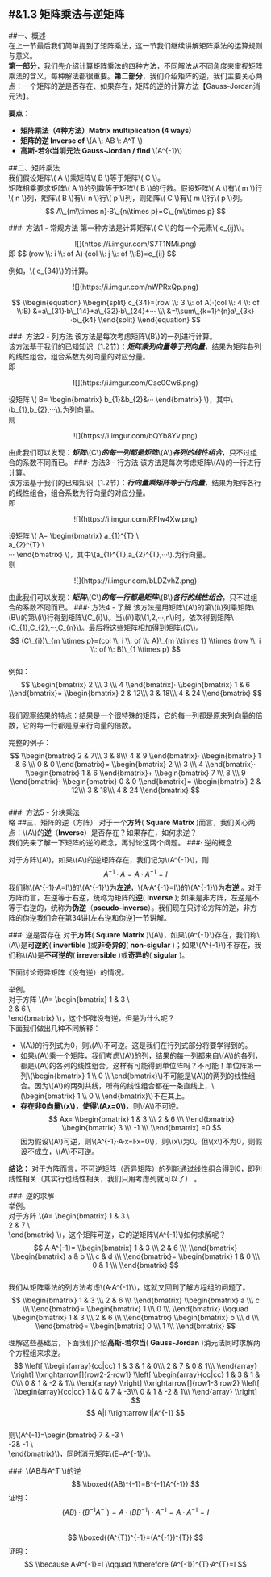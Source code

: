 #&1.3 矩阵乘法与逆矩阵  
---
##一、概述  
在上一节最后我们简单提到了矩阵乘法，这一节我们继续讲解矩阵乘法的运算规则与意义。  
**第一部分**，我们先介绍计算矩阵乘法的四种方法，不同解法从不同角度来审视矩阵乘法的含义，每种解法都很重要。**第二部分**，我们介绍矩阵的逆，我们主要关心两点：一个矩阵的逆是否存在、如果存在，矩阵的逆的计算方法【Gauss-Jordan消元法】。

**要点：**  

- **矩阵乘法（4种方法）Matrix multiplication (4 ways)**
- **矩阵的逆  Inverse of** \\(A \\: AB \\: A^T \\) 
- **高斯-若尔当消元法  Gauss-Jordan / find** \\(A^{-1}\\)  

##二、矩阵乘法  
我们假设矩阵\\( A \\)乘矩阵\\( B \\)等于矩阵\\( C \\)。  
矩阵相乘要求矩阵\\( A \\)的列数等于矩阵\\( B \\)的行数。假设矩阵\\( A \\)有\\( m \\)行\\( n \\)列，矩阵\\( B \\)有\\( n \\)行\\( p \\)列，则矩阵\\( C \\)有\\( m \\)行\\( p \\)列。  
$$
A\_{m\\times n}·B\_{n\\times p}=C\_{m\\times p}
$$  

###· 方法1 - 常规方法 
第一种方法是计算矩阵\\( C \\)的每一个元素\\( c\_{ij}\\)。  
<div align=center>![](https://i.imgur.com/S7T1NMi.png)
<div align=left>   
即  
$$
(row \\: i \\: of A)·(col \\: j \\: of \\:B)=c_{ij}
$$  

例如，\\( c\_{34}\\)的计算。  
<div align=center>![](https://i.imgur.com/nWPRxQp.png)
<div align=left>  

$$
\\begin{equation}
\\begin{split}
c_{34}=(row \\: 3 \\: of A)·(col \\: 4 \\: of \\:B)
&=a\_{31}·b\_{14}+a\_{32}·b\_{24}+··· \\\
&=\\sum\_{k=1}^{n}a\_{3k}·b\_{k4}
\\end{split}
\\end{equation}
$$  

###· 方法2 - 列方法 
该方法是每次考虑矩阵\\(B\\)的一列进行计算。  
该方法基于我们的已知知识（1.2节）：***矩阵乘列向量等于列向量***，结果为矩阵各列的线性组合，组合系数为列向量的对应分量。  
即  
<div align=center>![](https://i.imgur.com/Cac0Cw6.png)
<div align=left>  


设矩阵
\\(
B=
\\begin{bmatrix}
 b\_{1}&b\_{2}&···
\\end{bmatrix}
\\)，其中\\(b\_{1},b\_{2},···\\).为列向量。  
则  
<div align=center>![](https://i.imgur.com/bQYb8Yv.png)
<div align=left>  

由此我们可以发现：***矩阵***\\(C\\)***的每一列都是矩阵***\\(A\\)***各列的线性组合***，只不过组合的系数不同而已。
###· 方法3 - 行方法
该方法是每次考虑矩阵\\(A\\)的一行进行计算。  
该方法基于我们的已知知识（1.2节）：***行向量乘矩阵等于行向量***，结果为矩阵各行的线性组合，组合系数为行向量的对应分量。  
即  
<div align=center>![](https://i.imgur.com/RFIw4Xw.png)
<div align=left>  


设矩阵
\\(
A=
\\begin{bmatrix}
 a\_{1}^{T} \\\
 a\_{2}^{T} \\\
 ···
\\end{bmatrix}
\\)，其中\\(a\_{1}^{T},a\_{2}^{T},···\\).为行向量。  
则  
<div align=center>![](https://i.imgur.com/bLDZvhZ.png)
<div align=left>   

由此我们可以发现：***矩阵***\\(C\\)***的每一行都是矩阵***\\(B\\)***各行的线性组合***，只不过组合的系数不同而已。
###· 方法4 - 了解 
该方法是用矩阵\\(A\\)的第\\(i\\)列乘矩阵\\(B\\)的第\\(i\\)行得到矩阵\\(C\_{i}\\)。当\\(i\\)取\\(1,2,···,n\\)时，依次得到矩阵\\(C\_{1},C\_{2},···,C\_{n}\\)。最后将这些矩阵相加得到矩阵\\(C\\)。  
$$
(C\_{i})\_{m \\times p}=(col \\: i \\: of \\: A)\_{m \\times 1} \\times (row \\: i \\: of \\: B)\_{1 \\times p}
$$  
例如：  
$$
\\begin{bmatrix}
2 \\\
3 \\\
4
\\end{bmatrix}·
\\begin{bmatrix}
1 & 6
\\end{bmatrix}=
\\begin{bmatrix}
2 & 12\\\
3 & 18\\\
4 & 24
\\end{bmatrix}
$$  
我们观察结果的特点：结果是一个很特殊的矩阵，它的每一列都是原来列向量的倍数，它的每一行都是原来行向量的倍数。

完整的例子：  
$$
\\begin{bmatrix}
2 & 7\\\
3 & 8\\\
4 & 9
\\end{bmatrix}·
\\begin{bmatrix}
1 & 6 \\\
0 & 0 
\\end{bmatrix}=
\\begin{bmatrix}
2 \\\
3 \\\
4
\\end{bmatrix}·
\\begin{bmatrix}
1 & 6
\\end{bmatrix}+
\\begin{bmatrix}
7 \\\
8 \\\
9
\\end{bmatrix}·
\\begin{bmatrix}
0 & 0
\\end{bmatrix}=
\\begin{bmatrix}
2 & 12\\\
3 & 18\\\
4 & 24
\\end{bmatrix}
$$  
###· 方法5 - 分块乘法  
略
##三、矩阵的逆（方阵） 
对于一个**方阵**( **Square Matrix** )而言，我们关心两点：\\(A\\)的**逆**（**Inverse**）是否存在？如果存在，如何求逆？  
我们先来了解一下矩阵的逆的概念，再讨论这两个问题。
###· 逆的概念  
  
对于方阵\\(A\\)，如果\\(A\\)的逆矩阵存在，我们记为\\(A^{-1}\\)，则  
$$
A^{-1}·A=A·A^{-1}=I
$$我们称\\(A^{-1}·A=I\\)的\\(A^{-1}\\)为**左逆**，\\(A·A^{-1}=I\\)的\\(A^{-1}\\)为**右逆** 。对于方阵而言，左逆等于右逆，统称为矩阵的**逆**( **Inverse** ); 如果是非方阵，左逆是不等于右逆的，统称为**伪逆**（**pseudo-inverse**）。我们现在只讨论方阵的逆，非方阵的伪逆我们会在第34讲[左右逆和伪逆]一节讲解。  

###· 逆是否存在
对于**方阵**( **Square Matrix** )\\(A\\)，如果\\(A^{-1}\\)存在，我们称\\(A\\)是**可逆的**( **invertible** )或**非奇异的**( **non-sigular** )；如果\\(A^{-1}\\)不存在，我们称\\(A\\)是**不可逆的**( **irreversible** )或**奇异的**( **sigular** )。  

下面讨论奇异矩阵（没有逆）的情况。  
  

举例。  
对于方阵
\\(A=
\\begin{bmatrix}
 1 & 3 \\\
 2 & 6 \\\
\\end{bmatrix}
\\)，这个矩阵没有逆，但是为什么呢？  
下面我们做出几种不同解释：

- \\(A\\)的行列式为0，则\\(A\\)不可逆。这是我们在行列式部分将要学得到的。 
- 如果\\(A\\)乘一个矩阵，我们考虑\\(A\\)的列，结果的每一列都来自\\(A\\)的各列，都是\\(A\\)的各列的线性组合。这样有可能得到单位阵吗？不可能！单位阵第一列\\(\\begin{bmatrix} 1 \\\ 0 \\\ \\end{bmatrix}\\)不可能是\\(A\\)的两列的线性组合。因为\\(A\\)的两列共线，所有的线性组合都在一条直线上，\\(\\begin{bmatrix} 1 \\\ 0 \\\ \\end{bmatrix}\\)不在其上。
- **存在非0向量\\(x\\)，使得\\(Ax=0\\)**，则\\(A\\)不可逆。
$$
Ax=
\\begin{bmatrix}
 1 & 3 \\\
 2 & 6 \\\
\\end{bmatrix}
\\begin{bmatrix}
  3  \\\
 -1  \\\
\\end{bmatrix}
=0
$$因为假设\\(A\\)可逆，则\\(A^{-1}·A·x=I·x=0\\)，则\\(x\\)为0。但\\(x\\)不为0，则假设不成立，\\(A\\)不可逆。  

**结论：** 对于方阵而言，不可逆矩阵（奇异矩阵）的列能通过线性组合得到0，即列线性相关（其实行也线性相关，我们只用考虑列就可以了）
。  

###· 逆的求解  
举例。  
对于方阵
\\(A=
\\begin{bmatrix}
 1 & 3 \\\
 2 & 7 \\\
\\end{bmatrix}
\\)，这个矩阵可逆，它的逆矩阵\\(A^{-1}\\)如何求解呢？  
$$
A·A^{-1}=
\\begin{bmatrix}
 1 & 3 \\\
 2 & 6 \\\
\\end{bmatrix}
\\begin{bmatrix}
 a & b  \\\
 c & d  \\\
\\end{bmatrix}=
\\begin{bmatrix}
 1 & 0  \\\
 0 & 1  \\\
\\end{bmatrix}
$$  
我们从矩阵乘法的列方法考虑\\(A·A^{-1}\\)，这就又回到了解方程组的问题了。  
$$
\\begin{bmatrix}
 1 & 3 \\\
 2 & 6 \\\
\\end{bmatrix}
\\begin{bmatrix}
 a   \\\
 c  \\\
\\end{bmatrix}=
\\begin{bmatrix}
 1 \\\
 0 \\\
\\end{bmatrix}
\\qquad
\\begin{bmatrix}
 1 & 3 \\\
 2 & 6 \\\
\\end{bmatrix}
\\begin{bmatrix}
 b  \\\
 d  \\\
\\end{bmatrix}=
\\begin{bmatrix}
 0  \\\
 1  \\\
\\end{bmatrix}
$$  

理解这些基础后，下面我们介绍**高斯-若尔当**( **Gauss-Jordan** )消元法同时求解两个方程组来求逆。  
$$
\\left[
\\begin{array}{cc|cc}
 1 & 3 & 1 & 0\\\
 2 & 7 & 0 & 1\\\
\\end{array}
\\right]
\\xrightarrow[]{row2-2·row1}
\\left[
\\begin{array}{cc|cc}
 1 & 3 & 1 & 0\\\
 0 & 1 & -2 & 1\\\
\\end{array}
\\right]
\\xrightarrow[]{row1-3·row2}
\\left[
\\begin{array}{cc|cc}
 1 & 0 & 7 & -3\\\
 0 & 1 & -2 & 1\\\
\\end{array}
\\right]
$$
$$
A|I
\\rightarrow
I|A^{-1}
$$  
则\\(A^{-1}=\\begin{bmatrix}
7 & -3 \\\
-2& -1 \\\
\\end{bmatrix}\\)，同时消元矩阵\\(E=A^{-1}\\)。  

###· \\(AB与A^T \\)的逆  
$$
\\boxed{(AB)^{-1}=B^{-1}A^{-1}}
$$
证明：  
$$
(AB)·(B^{-1}A^{-1})=A·(BB^{-1})·A^{-1}=A·A^{-1}=I
$$  
$$
\\boxed{(A^{T})^{-1}=(A^{-1})^{T}}
$$
证明：  
$$
\\because A·A^{-1}=I  \\qquad
\\therefore (A^{-1})^{T}·A^{T}=I
$$
